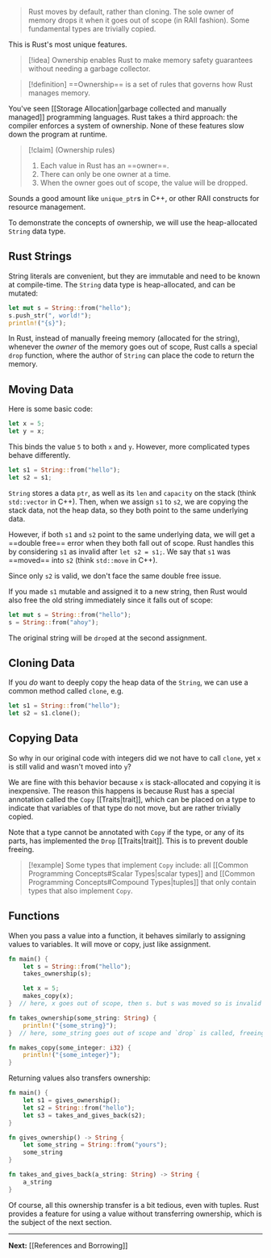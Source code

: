 > Rust moves by default, rather than cloning. The sole owner of memory drops it when it goes out of scope (in RAII fashion). Some fundamental types are trivially copied.

This is Rust's most unique features.

> [!idea]
> Ownership enables Rust to make memory safety guarantees without needing a garbage collector.

> [!definition] 
> ==Ownership== is a set of rules that governs how Rust manages memory.

You've seen [[Storage Allocation|garbage collected and manually managed]] programming languages. Rust takes a third approach: the compiler enforces a system of ownership. None of these features slow down the program at runtime.

> [!claim] (Ownership rules)
> 1. Each value in Rust has an ==owner==.
> 2. There can only be one owner at a time.
> 3. When the owner goes out of scope, the value will be dropped.

Sounds a good amount like `unique_ptr`s in C++, or other RAII constructs for resource management.

To demonstrate the concepts of ownership, we will use the heap-allocated `String` data type.

## Rust Strings

String literals are convenient, but they are immutable and need to be known at compile-time. The `String` data type is heap-allocated, and can be mutated:

```rust
let mut s = String::from("hello");
s.push_str(", world!");
println!("{s}");
```

In Rust, instead of manually freeing memory (allocated for the string), whenever the *owner* of the memory goes out of scope, Rust calls a special `drop` function, where the author of `String` can place the code to return the memory.

## Moving Data

Here is some basic code:

```rust
let x = 5;
let y = x;
```

This binds the value `5` to both `x` and `y`. However, more complicated types behave differently.

```rust
let s1 = String::from("hello");
let s2 = s1;
```

`String` stores a data `ptr`, as well as its `len` and `capacity` on the stack (think `std::vector` in C++). Then, when we assign `s1` to `s2`, we are copying the stack data, not the heap data, so they both point to the same underlying data.

However, if both `s1` and `s2` point to the same underlying data, we will get a ==double free== error when they both fall out of scope. Rust handles this by considering `s1` as invalid after `let s2 = s1;`. We say that `s1` was ==moved== into `s2` (think `std::move` in C++).

Since only `s2` is valid, we don't face the same double free issue.

If you made `s1` mutable and assigned it to a new string, then Rust would also free the old string immediately since it falls out of scope:

```rust
let mut s = String::from("hello");
s = String::from("ahoy");
```

The original string will be `drop`ed at the second assignment.

## Cloning Data

If you *do* want to deeply copy the heap data of the `String`, we can use a common method called `clone`, e.g.

```rust
let s1 = String::from("hello");
let s2 = s1.clone();
```

## Copying Data

So why in our original code with integers did we not have to call `clone`, yet `x` is still valid and wasn't moved into `y`?

We are fine with this behavior because `x` is stack-allocated and copying it is inexpensive. The reason this happens is because Rust has a special annotation called the `Copy` [[Traits|trait]], which can be placed on a type to indicate that variables of that type do not move, but are rather trivially copied.

Note that a type cannot be annotated with `Copy` if the type, or any of its parts, has implemented the `Drop` [[Traits|trait]]. This is to prevent double freeing.

> [!example]
> Some types that implement `Copy` include: all [[Common Programming Concepts#Scalar Types|scalar types]] and [[Common Programming Concepts#Compound Types|tuples]] that only contain types that also implement `Copy`.

## Functions

When you pass a value into a function, it behaves similarly to assigning values to variables. It will move or copy, just like assignment.

```rust
fn main() {
	let s = String::from("hello");
	takes_ownership(s);

	let x = 5;
	makes_copy(x);
}  // here, x goes out of scope, then s. but s was moved so is invalid

fn takes_ownership(some_string: String) {
	println!("{some_string}");
}  // here, some_string goes out of scope and `drop` is called, freeing memory

fn makes_copy(some_integer: i32) {
	println!("{some_integer}");
}
```

Returning values also transfers ownership:

```rust
fn main() {
	let s1 = gives_ownership();
	let s2 = String::from("hello");
	let s3 = takes_and_gives_back(s2);
}

fn gives_ownership() -> String {
	let some_string = String::from("yours");
	some_string
}

fn takes_and_gives_back(a_string: String) -> String {
	a_string
}
```

Of course, all this ownership transfer is a bit tedious, even with tuples. Rust provides a feature for using a value without transferring ownership, which is the subject of the next section.

---

**Next:** [[References and Borrowing]]